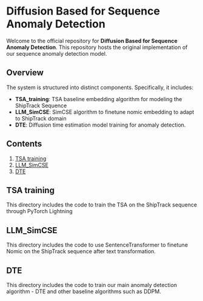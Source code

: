 # Diffusion Based for Sequence Anomaly Detection

Welcome to the official repository for **Diffusion Based for Sequence Anomaly Detection**. This repository hosts the original implementation of our sequence anomaly detection model.

## Overview

The system is structured into distinct components. Specifically, it includes:

- **TSA_training**: TSA baseline embedding algorithm for modeling the ShipTrack Sequence
- **LLM_SimCSE**: SimCSE algorithm to finetune nomic embedding to adapt to ShipTrack domain
- **DTE**: Diffusion time estimation model training for anomaly detection.


## Contents

1. [TSA training](#TSA-training)
2. [LLM_SimCSE](#LLM-SimCSE)
3. [DTE](#DTE)

## TSA training

This directory includes the code to train the TSA on the ShipTrack sequence through PyTorch Lightning

## LLM_SimCSE

This directory includes the code to use SentenceTransformer to finetune Nomic on the ShipTrack sequence after text transformation.

## DTE

This directory includes the code to train our main anomaly detection algorithm - DTE and other baseline algorithms such as DDPM.
